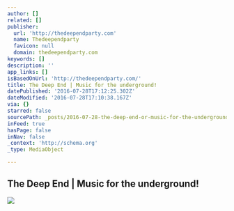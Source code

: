 ```yaml
---
author: []
related: []
publisher:
  url: 'http://thedeependparty.com'
  name: Thedeependparty
  favicon: null
  domain: thedeependparty.com
keywords: []
description: ''
app_links: []
isBasedOnUrl: 'http://thedeependparty.com/'
title: The Deep End | Music for the underground!
datePublished: '2016-07-28T17:12:25.302Z'
dateModified: '2016-07-28T17:10:38.167Z'
via: {}
starred: false
sourcePath: _posts/2016-07-28-the-deep-end-or-music-for-the-underground.md
inFeed: true
hasPage: false
inNav: false
_context: 'http://schema.org'
_type: MediaObject

---
```

<article style=""><h1>The Deep End | Music for the underground!</h1><img src="http://thedeependparty.com/wp-content/uploads/2016/02/deepend_timgreen_instagram.jpg" /></article>
